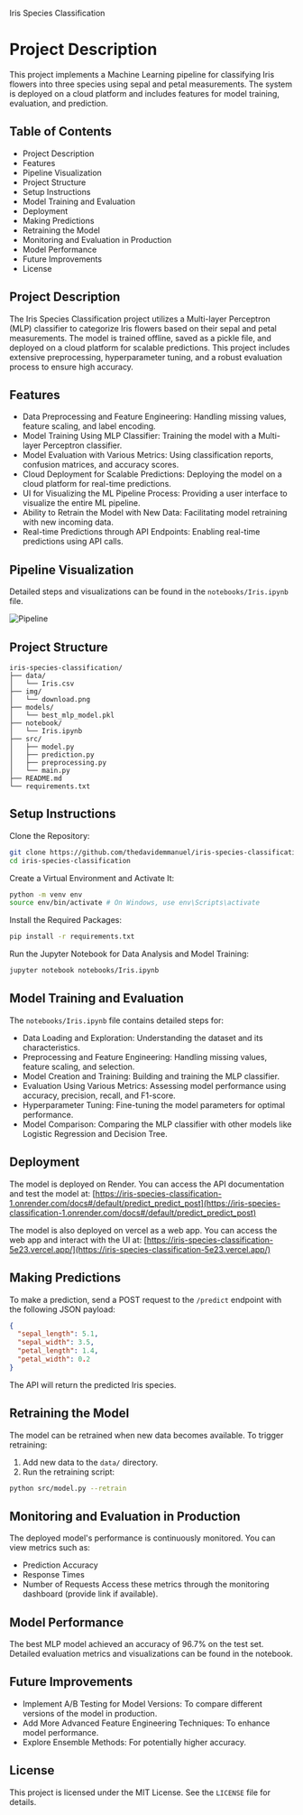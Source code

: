 Iris Species Classification

# Project Description

This project implements a Machine Learning pipeline for classifying Iris flowers into three species using sepal and petal measurements. The system is deployed on a cloud platform and includes features for model training, evaluation, and prediction.

## Table of Contents

- Project Description
- Features
- Pipeline Visualization
- Project Structure
- Setup Instructions
- Model Training and Evaluation
- Deployment
- Making Predictions
- Retraining the Model
- Monitoring and Evaluation in Production
- Model Performance
- Future Improvements
- License

## Project Description

The Iris Species Classification project utilizes a Multi-layer Perceptron (MLP) classifier to categorize Iris flowers based on their sepal and petal measurements. The model is trained offline, saved as a pickle file, and deployed on a cloud platform for scalable predictions. This project includes extensive preprocessing, hyperparameter tuning, and a robust evaluation process to ensure high accuracy.

## Features

- Data Preprocessing and Feature Engineering: Handling missing values, feature scaling, and label encoding.
- Model Training Using MLP Classifier: Training the model with a Multi-layer Perceptron classifier.
- Model Evaluation with Various Metrics: Using classification reports, confusion matrices, and accuracy scores.
- Cloud Deployment for Scalable Predictions: Deploying the model on a cloud platform for real-time predictions.
- UI for Visualizing the ML Pipeline Process: Providing a user interface to visualize the entire ML pipeline.
- Ability to Retrain the Model with New Data: Facilitating model retraining with new incoming data.
- Real-time Predictions through API Endpoints: Enabling real-time predictions using API calls.

## Pipeline Visualization

Detailed steps and visualizations can be found in the `notebooks/Iris.ipynb` file.

![Pipeline](img/download.png)

## Project Structure

```
iris-species-classification/
├── data/
│   └── Iris.csv
├── img/
│   └── download.png
├── models/
│   └── best_mlp_model.pkl
├── notebook/
│   └── Iris.ipynb
├── src/
│   ├── model.py
│   ├── prediction.py
│   ├── preprocessing.py
│   └── main.py
├── README.md
└── requirements.txt
```

## Setup Instructions

Clone the Repository:

```bash
git clone https://github.com/thedavidemmanuel/iris-species-classification.git
cd iris-species-classification
```

Create a Virtual Environment and Activate It:

```bash
python -m venv env
source env/bin/activate # On Windows, use env\Scripts\activate
```

Install the Required Packages:

```bash
pip install -r requirements.txt
```

Run the Jupyter Notebook for Data Analysis and Model Training:

```bash
jupyter notebook notebooks/Iris.ipynb
```

## Model Training and Evaluation

The `notebooks/Iris.ipynb` file contains detailed steps for:

- Data Loading and Exploration: Understanding the dataset and its characteristics.
- Preprocessing and Feature Engineering: Handling missing values, feature scaling, and selection.
- Model Creation and Training: Building and training the MLP classifier.
- Evaluation Using Various Metrics: Assessing model performance using accuracy, precision, recall, and F1-score.
- Hyperparameter Tuning: Fine-tuning the model parameters for optimal performance.
- Model Comparison: Comparing the MLP classifier with other models like Logistic Regression and Decision Tree.

## Deployment

The model is deployed on Render. You can access the API documentation and test the model at:
[https://iris-species-classification-1.onrender.com/docs#/default/predict_predict_post](https://iris-species-classification-1.onrender.com/docs#/default/predict_predict_post)

The model is also deployed on vercel as a web app. You can access the web app and interact with the UI at: [https://iris-species-classification-5e23.vercel.app/](https://iris-species-classification-5e23.vercel.app/)

## Making Predictions

To make a prediction, send a POST request to the `/predict` endpoint with the following JSON payload:

```json
{
  "sepal_length": 5.1,
  "sepal_width": 3.5,
  "petal_length": 1.4,
  "petal_width": 0.2
}
```

The API will return the predicted Iris species.

## Retraining the Model

The model can be retrained when new data becomes available. To trigger retraining:

1. Add new data to the `data/` directory.
2. Run the retraining script:

```bash
python src/model.py --retrain
```

## Monitoring and Evaluation in Production

The deployed model's performance is continuously monitored. You can view metrics such as:

- Prediction Accuracy
- Response Times
- Number of Requests
  Access these metrics through the monitoring dashboard (provide link if available).

## Model Performance

The best MLP model achieved an accuracy of 96.7% on the test set. Detailed evaluation metrics and visualizations can be found in the notebook.

## Future Improvements

- Implement A/B Testing for Model Versions: To compare different versions of the model in production.
- Add More Advanced Feature Engineering Techniques: To enhance model performance.
- Explore Ensemble Methods: For potentially higher accuracy.

## License

This project is licensed under the MIT License. See the `LICENSE` file for details.
